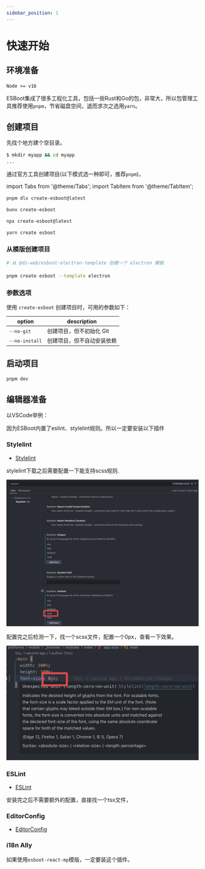 ```yaml
---
sidebar_position: 1
---
```


# 快速开始

## 环境准备

`Node >= v16`

ESBoot集成了很多工程化工具，包括一些Rust和Go的包，非常大，所以包管理工具推荐使用`pnpm`，节省磁盘空间，退而求次之选用`yarn`。

## 创建项目

先找个地方建个空目录。

```bash
$ mkdir myapp && cd myapp
...
```

通过官方工具创建项目(以下模式选一种即可，推荐`pnpm`)，

import Tabs from '@theme/Tabs';
import TabItem from '@theme/TabItem';

<Tabs>
  <TabItem value="pnpm" label="pnpm" default>

    pnpm dlx create-esboot@latest
  </TabItem>
  <TabItem value="bun" label="bun">

    bunx create-esboot
  </TabItem>
  <TabItem value="npm" label="npm">

    npx create-esboot@latest
  </TabItem>
  <TabItem value="yarn" label="yarn">

    yarn create esboot
  </TabItem>
</Tabs>

<!-- ```bash
# pnpm
pnpm dlx create-esboot@latest

# bun
bunx create-esboot

# npm
npx create-esboot@latest

# yarn
yarn create esboot
``` -->

### 从模版创建项目

```bash
# 从 @dz-web/esboot-electron-template 创建一个 electron 模板

pnpm create esboot --template electron
```

### 参数选项

使用 `create-esboot` 创建项目时，可用的参数如下：

| option | description |
| ------ | ------ |
| `--no-git` | 创建项目，但不初始化 Git |
| `--no-install` | 创建项目，但不自动安装依赖 |

## 启动项目

```bash
pnpm dev
```

## 编辑器准备

以VSCode举例：

因为ESBoot内置了eslint、stylelint规则。所以一定要安装以下插件

### Stylelint

- [Stylelint](https://marketplace.visualstudio.com/items?itemName=stylelint.vscode-stylelint)

stylelint下载之后需要配置一下能支持scss规则.

![stylelint-config](./images/stylelint-config.png)

配置完之后检测一下，找一个scss文件，配置一个0px，查看一下效果。

![stylelint-error](./images/stylelint-error.png)

### ESLint

- [ESLint](https://marketplace.visualstudio.com/items?itemName=dbaeumer.vscode-eslint)

安装完之后不需要额外的配置，直接找一个tsx文件，

### EditorConfig

- [EditorConfig](https://marketplace.visualstudio.com/items?itemName=EditorConfig.EditorConfig)

### i18n Ally

如果使用`esboot-react-mp`模版，一定要装这个插件。
